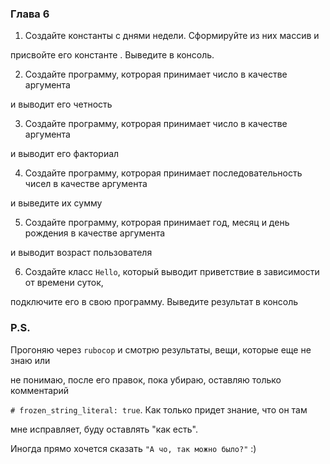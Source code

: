 ###  Глава 6

1. Создайте константы с днями недели. Сформируйте из них массив и

присвойте его константе . Выведите в консоль.

2. Создайте программу, котрорая принимает число в качестве аргумента

и выводит его четность

3. Создайте программу, котрорая принимает число в качестве аргумента

и выводит его факториал

4. Создайте программу, котрорая принимает последовательность чисел в качестве аргумента

и выведите их сумму

5. Создайте программу, котрорая принимает год, месяц и день рождения в качестве аргумента

и выводит возраст пользователя

6. Создайте класс ```Hello```, который выводит приветствие в зависимости от времени суток,

подключите его в свою программу. Выведите результат в консоль


### P.S.

Прогоняю через ```rubocop``` и смотрю результаты, вещи, которые еще не знаю или

не понимаю, после его правок, пока убираю, оставляю только комментарий

```# frozen_string_literal: true```. Как только придет знание, что он там

мне исправляет, буду оставлять "как есть".

Иногда прямо хочется сказать ```"А чо, так можно было?"``` :)

